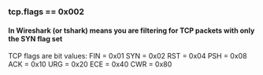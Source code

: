 ### tcp.flags == 0x002 
#### In Wireshark (or tshark) means you are filtering for TCP packets with only the SYN flag set
TCP flags are bit values:
FIN = 0x01
SYN = 0x02
RST = 0x04
PSH = 0x08
ACK = 0x10
URG = 0x20
ECE = 0x40
CWR = 0x80

